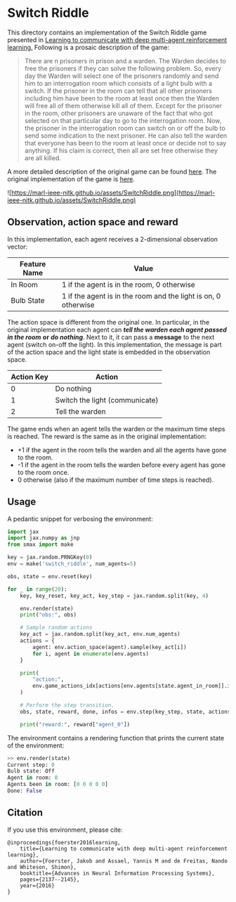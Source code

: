 # Switch Riddle 

This directory contains an implementation of the Switch Riddle game presented in [Learning to communicate with deep multi-agent reinforcement learning.](https://proceedings.neurips.cc/paper_files/paper/2016/hash/c7635bfd99248a2cdef8249ef7bfbef4-Abstract.html) Following is a prosaic description of the game:

> There are n prisoners in prison and a warden. The Warden decides to free the prisoners if they can solve the following problem. So, every day the Warden will select one of the prisoners randomly and send him to an interrogation room which consists of a light bulb with a switch. If the prisoner in the room can tell that all other prisoners including him have been to the room at least once then the Warden will free all of them otherwise kill all of them. Except for the prisoner in the room, other prisoners are unaware of the fact that who got selected on that particular day to go to the interrogation room. Now, the prisoner in the interrogation room can switch on or off the bulb to send some indication to the next prisoner. He can also tell the warden that everyone has been to the room at least once or decide not to say anything. If his claim is correct, then all are set free otherwise they are all killed.
> 

A more detailed description of the original game can be found [here](https://marl-ieee-nitk.github.io/reinforcement-learning/2019/02/28/Solving-Switch-Riddle-using-RL.html). The original implementation of the game is [here](https://github.com/iassael/learning-to-communicate).

![https://marl-ieee-nitk.github.io/assets/SwitchRiddle.png](https://marl-ieee-nitk.github.io/assets/SwitchRiddle.png)

## Observation, action space and reward

In this implementation, each agent receives a 2-dimensional observation vector:

| Feature Name | Value |
| --- | --- |
| In Room | 1 if the agent is in the room, 0 otherwise |
| Bulb State | 1 if the agent is in the room and the light is on, 0 otherwise |

The action space is different from the original one. In particular, in the original implementation each agent can *****tell the warden each agent passed in the room***** **or** ***********do nothing***********. Next to it, it can pass a **message** to the next agent (switch on-off the light). In this implementation, the message is part of the action space and the light state is embedded in the observation space.

| Action Key | Action |
| --- | --- |
| 0 | Do nothing |
| 1 | Switch the light (communicate) |
| 2 | Tell the warden |

The game ends when an agent tells the warden or the maximum time steps is reached. The reward is the same as in the original implementation:

- +1 if the agent in the room tells the warden and all the agents have gone to the room.
- -1 if the agent in the room tells the warden before every agent has gone to the room once.
- 0 otherwise (also if the maximum number of time steps is reached).

## Usage

A pedantic snippet for verbosing the environment:

```python
import jax
import jax.numpy as jnp
from smax import make

key = jax.random.PRNGKey(0)
env = make('switch_riddle', num_agents=5)

obs, state = env.reset(key)

for _ in range(20):
    key, key_reset, key_act, key_step = jax.random.split(key, 4)

    env.render(state)
    print("obs:", obs)

    # Sample random actions
    key_act = jax.random.split(key_act, env.num_agents)
    actions = {
        agent: env.action_space(agent).sample(key_act[i])
        for i, agent in enumerate(env.agents)
    }

    print(
        "action:",
        env.game_actions_idx[actions[env.agents[state.agent_in_room]].item()],
    )

    # Perform the step transition.
    obs, state, reward, done, infos = env.step(key_step, state, actions)

    print("reward:", reward["agent_0"])
```

The environment contains a rendering function that prints the current state of the environment:

```python
>> env.render(state)
Current step: 0
Bulb state: Off
Agent in room: 0
Agents been in room: [0 0 0 0 0]
Done: False
```

## Citation

If you use this environment, please cite:

    @inproceedings{foerster2016learning,
        title={Learning to communicate with deep multi-agent reinforcement learning},
        author={Foerster, Jakob and Assael, Yannis M and de Freitas, Nando and Whiteson, Shimon},
        booktitle={Advances in Neural Information Processing Systems},
        pages={2137--2145},
        year={2016} 
    }